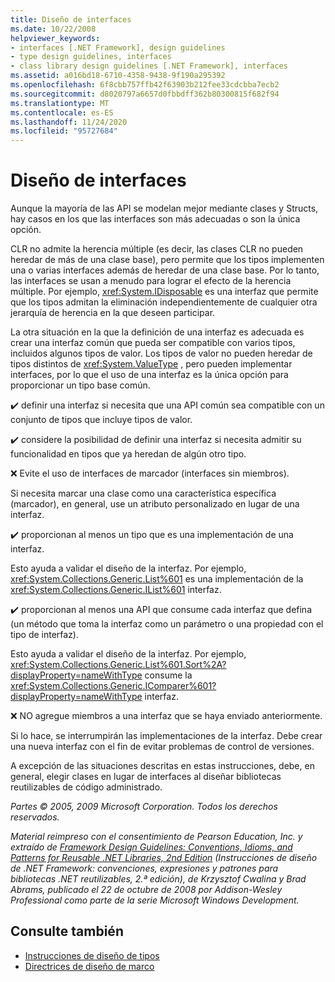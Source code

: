 ```yaml
---
title: Diseño de interfaces
ms.date: 10/22/2008
helpviewer_keywords:
- interfaces [.NET Framework], design guidelines
- type design guidelines, interfaces
- class library design guidelines [.NET Framework], interfaces
ms.assetid: a016bd18-6710-4358-9438-9f190a295392
ms.openlocfilehash: 6f8cbb757ffb42f63903b212fee33cdcbba7ecb2
ms.sourcegitcommit: d8020797a6657d0fbbdff362b80300815f682f94
ms.translationtype: MT
ms.contentlocale: es-ES
ms.lasthandoff: 11/24/2020
ms.locfileid: "95727684"
---
```

# <a name="interface-design"></a>Diseño de interfaces

Aunque la mayoría de las API se modelan mejor mediante clases y Structs, hay casos en los que las interfaces son más adecuadas o son la única opción.

 CLR no admite la herencia múltiple (es decir, las clases CLR no pueden heredar de más de una clase base), pero permite que los tipos implementen una o varias interfaces además de heredar de una clase base. Por lo tanto, las interfaces se usan a menudo para lograr el efecto de la herencia múltiple. Por ejemplo, <xref:System.IDisposable> es una interfaz que permite que los tipos admitan la eliminación independientemente de cualquier otra jerarquía de herencia en la que deseen participar.

 La otra situación en la que la definición de una interfaz es adecuada es crear una interfaz común que pueda ser compatible con varios tipos, incluidos algunos tipos de valor. Los tipos de valor no pueden heredar de tipos distintos de <xref:System.ValueType> , pero pueden implementar interfaces, por lo que el uso de una interfaz es la única opción para proporcionar un tipo base común.

 ✔️ definir una interfaz si necesita que una API común sea compatible con un conjunto de tipos que incluye tipos de valor.

 ✔️ considere la posibilidad de definir una interfaz si necesita admitir su funcionalidad en tipos que ya heredan de algún otro tipo.

 ❌ Evite el uso de interfaces de marcador (interfaces sin miembros).

 Si necesita marcar una clase como una característica específica (marcador), en general, use un atributo personalizado en lugar de una interfaz.

 ✔️ proporcionan al menos un tipo que es una implementación de una interfaz.

 Esto ayuda a validar el diseño de la interfaz. Por ejemplo, <xref:System.Collections.Generic.List%601> es una implementación de la <xref:System.Collections.Generic.IList%601> interfaz.

 ✔️ proporcionan al menos una API que consume cada interfaz que defina (un método que toma la interfaz como un parámetro o una propiedad con el tipo de interfaz).

 Esto ayuda a validar el diseño de la interfaz. Por ejemplo, <xref:System.Collections.Generic.List%601.Sort%2A?displayProperty=nameWithType> consume la <xref:System.Collections.Generic.IComparer%601?displayProperty=nameWithType> interfaz.

 ❌ NO agregue miembros a una interfaz que se haya enviado anteriormente.

 Si lo hace, se interrumpirán las implementaciones de la interfaz. Debe crear una nueva interfaz con el fin de evitar problemas de control de versiones.

 A excepción de las situaciones descritas en estas instrucciones, debe, en general, elegir clases en lugar de interfaces al diseñar bibliotecas reutilizables de código administrado.

 *Partes © 2005, 2009 Microsoft Corporation. Todos los derechos reservados.*

 *Material reimpreso con el consentimiento de Pearson Education, Inc. y extraído de [Framework Design Guidelines: Conventions, Idioms, and Patterns for Reusable .NET Libraries, 2nd Edition](https://www.informit.com/store/framework-design-guidelines-conventions-idioms-and-9780321545619) (Instrucciones de diseño de .NET Framework: convenciones, expresiones y patrones para bibliotecas .NET reutilizables, 2.ª edición), de Krzysztof Cwalina y Brad Abrams, publicado el 22 de octubre de 2008 por Addison-Wesley Professional como parte de la serie Microsoft Windows Development.*

## <a name="see-also"></a>Consulte también

- [Instrucciones de diseño de tipos](type.md)
- [Directrices de diseño de marco](index.md)
